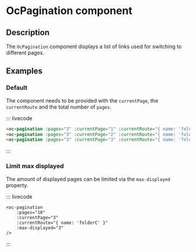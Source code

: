# OcPagination component

## Description

The `OcPagination` component displays a list of links used for switching to different pages.

## Examples

### Default

The component needs to be provided with the `currentPage`, the `currentRoute` and the total number of `pages`.

::: livecode
```html
<oc-pagination :pages="3" :currentPage="1" :currentRoute="{ name: 'folderA' }" />
<oc-pagination :pages="3" :currentPage="2" :currentRoute="{ name: 'folderB' }" />
<oc-pagination :pages="3" :currentPage="3" :currentRoute="{ name: 'folderC' }" />
```
:::

### Limit max displayed

The amount of displayed pages can be limited via the `max-displayed` property.

::: livecode
```html{5}
<oc-pagination
	:pages="10"
	:currentPage="3"
	:currentRoute="{ name: 'folderC' }"
	:max-displayed="3"
/>
```
:::
